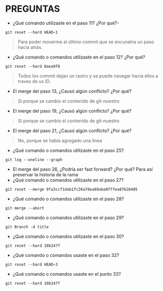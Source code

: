 # PREGUNTAS

 - ¿Qué comando utilizaste en el paso 11? ¿Por qué?- 
 ```git
 git reset --hard HEAD~1
 ```
 > Para poder moverme al último commit que se encunetra un paso hacia atrás.
 - ¿Qué comando o comandos utilizaste en el paso 12? ¿Por qué?
 ```git
 git reset --hard 8aea9f6
 ```
 > Todos los commit dejan un rastro y se puede navegar hacia ellos a traves de us ID.
 - El merge del paso 13, ¿Causó algún conflicto? ¿Por qué?
 > Si porque se cambio el contenido de git-nuestro
 - El merge del paso 19, ¿Causó algún conflicto? ¿Por qué?
> Si porque se cambio el contenido de git-nuestro
 - El merge del paso 21, ¿Causó algún conflicto? ¿Por qué?
> No, porque se había agregado una linea
 - ¿Qué comando o comandos utilizaste en el paso 25?
 ```git
 git log --oneline --graph
 ```
 - El merge del paso 26, ¿Podría ser fast forward? ¿Por qué?
 Para así preservar la historia de la rama
 - ¿Qué comando o comandos utilizaste en el paso 27?
  ```git
 git reset --merge 9fa3ccf1dab1fc26a78ea69aba0fffea87628485
 ```
 - ¿Qué comando o comandos utilizaste en el paso 28?
  ```git
git merge --abort
  ```
 - ¿Qué comando o comandos utilizaste en el paso 29?
 ```git
git Branch -d title
  ```
 - ¿Qué comando o comandos utilizaste en el paso 30?
 ```git
git reset --hard 10b247f
  ```
 - ¿Qué comando o comandos usaste en el paso 32?
 ```git
git reset --hard HEAD~3
  ```
 - ¿Qué comando o comandos usaste en el punto 33?
 ```git
git reset --hard 10b247f
  ```

